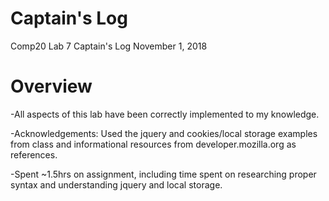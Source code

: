 # Captain's Log

Comp20 Lab 7 Captain's Log
November 1, 2018

# Overview

-All aspects of this lab have been correctly implemented to my knowledge.

-Acknowledgements: Used the jquery and cookies/local storage examples from class and informational resources from developer.mozilla.org as references.

-Spent ~1.5hrs on assignment, including time spent on researching proper syntax and understanding jquery and local storage.